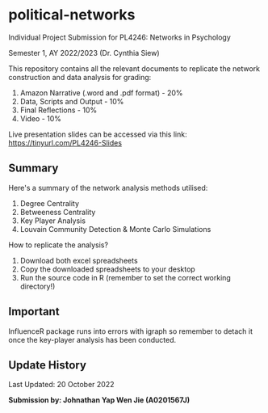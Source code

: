 # political-networks

Individual Project Submission for PL4246: Networks in Psychology

Semester 1, AY 2022/2023 (Dr. Cynthia Siew)

This repository contains all the relevant documents to replicate the network construction and data analysis for grading:

1. Amazon Narrative (.word and .pdf format) - 20%
2. Data, Scripts and Output - 10%
3. Final Reflections - 10%
4. Video - 10%

Live presentation slides can be accessed via this link: https://tinyurl.com/PL4246-Slides

## Summary

Here's a summary of the network analysis methods utilised:
1. Degree Centrality 
2. Betweeness Centrality
3. Key Player Analysis
4. Louvain Community Detection & Monte Carlo Simulations

How to replicate the analysis?
1. Download both excel spreadsheets
2. Copy the downloaded spreadsheets to your desktop
3. Run the source code in R (remember to set the correct working directory!)

## Important

InfluenceR package runs into errors with igraph so remember to detach it once the key-player analysis has been conducted.

## Update History

Last Updated: 20 October 2022

<b>Submission by: Johnathan Yap Wen Jie (A0201567J)</b>
